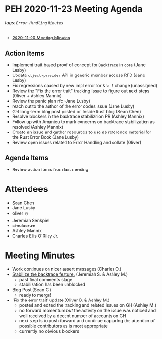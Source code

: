 # PEH 2020-11-23 Meeting Agenda

###### tags: `Error Handling` `Minutes`

- [2020-11-09 Meeting Minutes](https://hackmd.io/nWygbY49Rda-jXP4Qe1P8g)

## Action Items

- Implement trait based proof of concept for `Backtrace` in `core` (Jane Lusby)
- Update `object-provider` API in generic member access RFC (Jane Lusby)
- Fix regressions caused by new impl error for `&'a E` change (unassigned)
- Review the "Fix the error trait" tracking issue to figure out next steps
  (Oliver + Ashley Mannix)
- Review the panic plan rfc (Jane Lusby)
- reach out to the author of the error codes issue (Jane Lusby)
- Get long-term blog post posted on Inside Rust blog (Sean Chen)
- Resolve blockers in the backtrace stabilizition PR (Ashley Mannix)
- Follow up with Amanieu to mark concerns on backtrace stabilization as resolved
  (Ashley Mannix)
- Create an issue and gather resources to use as reference material for the Rust
  Error Book (Jane Lusby)
- Review open issues related to Error Handling and collate (Oliver)

## Agenda Items

- Review action items from last meeting

# Attendees
 - Sean Chen
 - Jane Lusby
 - oliver :snowman: 
 - Jeremiah Senkpiel 
 - simulacrum 
 - Ashley Mannix
 - Charles Ellis O'Riley Jr.

# Meeting Minutes 

- Work continues on nicer assert messages (Charles O.)
- [Stabilize the backtrace feature.](https://github.com/rust-lang/rust/pull/72981) (Jeremiah S. & Ashley M.)
    - past final comments stage
    - stabilization has been unblocked
- Blog Post (Sean C.)
    - ready to merge! 
- 'Fix the error trait' update (Oliver D. & Ashley M.)
    - posted and edited the tracking and related issues on GH (Ashley M.)
    - no forward momentum _but_ the activity on the issue was noticed and well
      received by a decent number of accounts on GH
    - next step is to push forward and continue capturing the attention of
      possible contributors as is most appropriate
    - currently no obvious blockers
